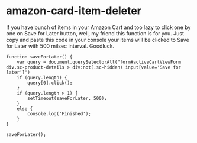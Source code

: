# amazon-card-item-deleter

If you have bunch of items in your Amazon Cart and too lazy to click one by one on Save for Later button, well, my friend this function is for you.
Just copy and paste this code in your console your items will be clicked to Save for Later with 500 milsec interval. Goodluck.


```
function saveForLater() {
	var query = document.querySelectorAll("form#activeCartViewForm div.sc-product-details > div:not(.sc-hidden) input[value='Save for later']")
	if (query.length) {
		query[0].click();
	}
	if (query.length > 1) {
		setTimeout(saveForLater, 500);
	}
	else {
		console.log('Finished');
	}
}

saveForLater();
```
